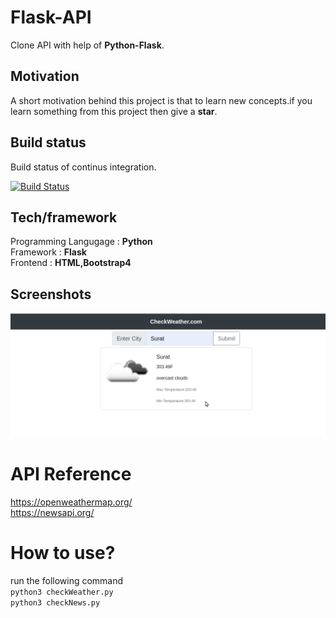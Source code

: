 # Flask-API
Clone API with help of **Python-Flask**.

## Motivation
A short motivation behind this project is that to learn new concepts.if you learn something from this project then give a **star**.

## Build status
Build status of continus integration. 

[![Build Status](https://travis-ci.org/akashnimare/foco.svg?branch=master)](https://travis-ci.org/akashnimare/foco)


## Tech/framework
Programming Langugage : **Python** </br>
Framework : **Flask**  </br>
Frontend : **HTML,Bootstrap4**  </br>

## Screenshots
![alt text](https://github.com/dhanpalrajpurohit/weather-flask-api/blob/master/static/demo.png)

# API Reference
https://openweathermap.org/ </br>
https://newsapi.org/


# How to use?
run the following command </br>
```python3 checkWeather.py```  </br>
```python3 checkNews.py```
